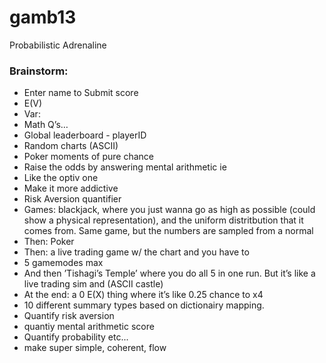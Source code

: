 # gamb13
Probabilistic Adrenaline 

### Brainstorm:
- Enter name to Submit score
- E(V) 
- Var: 
- Math Q’s… 
- Global leaderboard - playerID
- Random charts (ASCII) 
- Poker moments of pure chance 
- Raise the odds by answering mental arithmetic ie 
- Like the optiv one 
- Make it more addictive
- Risk Aversion quantifier
- Games: blackjack, where you just wanna go as high as possible (could show a physical representation), and the uniform distritbution that it comes from. Same game, but the numbers are sampled from a normal 
- Then: Poker
- Then: a live trading game w/ the chart and you have to 
- 5 gamemodes max
- And then ’Tishagi’s Temple’ where you do all 5 in one run. But it’s like a live trading sim and (ASCII castle) 
- At the end: a 0 E(X) thing where it’s like 0.25 chance to x4
- 10 different summary types based on dictionairy mapping.
- Quantify risk aversion
- quantiy mental arithmetic score
- Quantify probability etc...
- make super simple, coherent, flow
